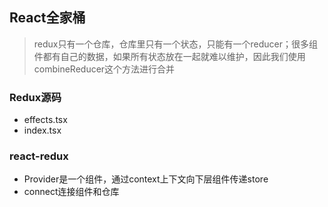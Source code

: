 ## React全家桶
> redux只有一个仓库，仓库里只有一个状态，只能有一个reducer；很多组件都有自己的数据，如果所有状态放在一起就难以维护，因此我们使用combineReducer这个方法进行合并

### Redux源码
- effects.tsx
- index.tsx

### react-redux
- Provider是一个组件，通过context上下文向下层组件传递store
- connect连接组件和仓库